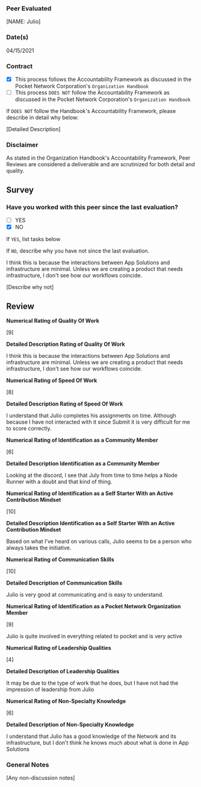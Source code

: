 ### Peer Evaluated
[NAME: Julio]
### Date(s)
04/15/2021
### Contract
- [X] This process follows the Accountability Framework as discussed in the Pocket Network Corporation's `Organization Handbook`
- [ ] This process `DOES NOT` follow the Accountability Framework as discussed in the Pocket Network Corporation's `Organization Handbook`

If `DOES NOT` follow the Handbook's Accountability Framework, please describe in detail why below:

[Detailed Description]
### Disclaimer
As stated in the Organization Handbook's Accountability Framework, Peer Reviews are considered a deliverable and are scrutinized for both detail and quality.
## Survey
### Have you worked with this peer since the last evaluation?
- [ ] YES
- [X] NO

If `YES`, list tasks below


If `NO`, describe why you have not since the last evaluation.

I think this is because the interactions between App Solutions and infrastructure are minimal. Unless we are creating a product that needs infrastructure, I don't see how our workflows coincide.

[Describe why not]
## Review
**Numerical Rating of Quality Of Work** 

[9]

**Detailed Description Rating of Quality Of Work** 

I think this is because the interactions between App Solutions and infrastructure are minimal. Unless we are creating a product that needs infrastructure, I don't see how our workflows coincide.

**Numerical Rating of Speed Of Work** 

[8]

**Detailed Description Rating of Speed Of Work** 

I understand that Julio completes his assignments on time. Although because I have not interacted with it since Submit it is very difficult for me to score correctly.


**Numerical Rating of Identification as a Community Member** 

[6]

**Detailed Description Identification as a Community Member** 

Looking at the discord, I see that July from time to time helps a Node Runner with a doubt and that kind of thing.

**Numerical Rating of Identification as a Self Starter With an Active Contribution Mindset** 

[10]

**Detailed Description Identification as a Self Starter With an Active Contribution Mindset** 

Based on what I've heard on various calls, Julio seems to be a person who always takes the initiative.

**Numerical Rating of Communication Skills** 

[10]

**Detailed Description of Communication Skills** 

Julio is very good at communicating and is easy to understand.

**Numerical Rating of Identification as a Pocket Network Organization Member** 

[9]

Julio is quite involved in everything related to pocket and is very active

**Numerical Rating of Leadership Qualities** 

[4]

**Detailed Description of Leadership Qualities** 

It may be due to the type of work that he does, but I have not had the impression of leadership from Julio

**Numerical Rating of Non-Specialty Knowledge** 

[6]

**Detailed Description of Non-Specialty Knowledge** 

I understand that Julio has a good knowledge of the Network and its infrastructure, but I don't think he knows much about what is done in App Solutions



### General Notes
[Any non-discussion notes]
